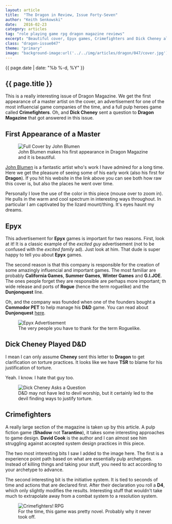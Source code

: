 ```yaml
---
layout: article
title:  "The Dragon in Review, Issue Forty-Seven"
author: "Keith Senkowski"
date:   2016-02-23
category: articles
tag: "role playing game rpg dragon magazine reviews"
excerpt: "Beautiful cover, Epyx games, Crimefighters and Dick Cheney all make an appearance in this issue of Dragon Magazine."
class: "dragon-issue047"
theme: "primary"
image: "background-image:url('../../img/articles/dragon/047/cover.jpg');"
---
```

<section class="header" style="{{page.image}}">
	<div class="content">
	<aside class="span-3 col empty"></aside>
	<div class="span-6 col">
		<p class="post-meta">{{ page.date | date: "%b %-d, %Y" }}</p>
		<h1>{{ page.title }}</h1>
		<p>This is a really interesting issue of Dragon Magazine. We get the first appearance of a master artist on the cover, an advertisement for one of the most influencial game companies of the time, and a full pulp heroes game called <strong>Crimefighters</strong>. Oh, and <strong>Dick Cheney</strong> sent a question to <strong>Dragon Magazine</strong> that got answered in this issue.</p>
	</div>
	<aside class="span-3 col empty"></aside>	
	</div>
</section>
<section class="review continued">
	<div class="content gutters">
		<div class="span-1 col empty"></div>
		<div class="span-10 col">
			<h2>First Appearance of a Master</h2>
		</div>
		<div class="span-1 col empty"></div>
	</div>
	<div class="content gutters">
		<div class="span-1 col empty"></div>
		<aside class="span-5 col">
			<figure>
				<img src="{{ site.baseurl }}/img/loading.gif" data-src="{{ site.baseurl }}/img/articles/dragon/047/full-cover.jpg" alt="Full Cover by John Blumen" class="scale"/>
				<figcaption>John Blumen makes his first appearance in Dragon Magazine and it is beautiful.</figcaption>
			</figure>
		</aside>	
		<div class="span-5 col">
			<p><a href="http://www.johnblumenillustration.com/" target="_blank">John Blumen</a> is a fantastic artist who's work I have admired for a long time. Here we get the pleasure of seeing some of his early work (also his first for <strong>Dragon</strong>). If you hit his website in the link above you can see both how raw this cover is, but also the places he went over time.</p>
			<p>Personally I love the use of the color in this piece (mouse over to zoom in). He pulls in the warm and cool spectrum in interesting ways throughout. In particular I am captivated by the lizard mount/thing. It's eyes haunt my dreams.</p>
		</div>
		<div class="span-1 col empty"></div>
	</div>
		
</section>
<section class="review continued">
	<div class="content gutters">
		<div class="span-1 col empty"></div>
		<div class="span-10 col">
			<h2>Epyx</h2>
		</div>
		<div class="span-1 col empty"></div>
	</div>
	<div class="content gutters">
		<div class="span-1 col empty"></div>
		<div class="span-5 col">
			<p>This advertisement for <strong>Epyx</strong> games is important for two reasons. First, look at it! It is a classic example of the <em>excited guy</em> advertisement (not to be confused with the <em>excited family</em> ad). Just look at him. That dude is super happy to tell you about <strong>Epyx</strong> games.</p>
			<p>The second reason is that this company is responsible for the creation of some amazingly influencial and important games. The most familiar are probably <strong>California Games</strong>, <strong>Summer Games</strong>, <strong>Winter Games</strong> and <strong>G.I.JOE</strong>. The ones people forget they are responsible are perhaps more important; th wide release and ports of <strong>Rogue</strong> (hence the term roguelike) and the <strong>Dunjonquest</strong> line.</p>
			<p>Oh, and the company was founded when one of the founders bought a <strong>Commodor PET</strong> to help manage his <strong>D&amp;D</strong> game. You can read about <strong>Dunjonquest</strong> <a href="http://www.hardcoregaming101.net/dunjonquest/dunjonquest.htm" target="_blank">here</a>.</p>
		</div>
		<div class="span-5 col">
			<figure>
				<img src="{{ site.baseurl }}/img/loading.gif" data-src="{{ site.baseurl }}/img/articles/dragon/047/epyx.jpg" alt="Epyx Advertisement"/>
				<figcaption>The very people you have to thank for the term Roguelike.</figcaption>
			</figure>
		</div>	
		<div class="span-1 col empty"></div>
	</div>
</section>
<section class="review continued">
	<div class="content gutters">
		<div class="span-1 col empty"></div>
		<div class="span-10 col">
			<h2>Dick Cheney Played D&amp;D</h2>
		</div>
		<div class="span-1 col empty"></div>
	</div>
	<div class="content gutters">
		<div class="span-1 col empty"></div>
		<div class="span-5 col">
			<p>I mean I can only assume <strong>Cheney</strong> sent this letter to <strong>Dragon</strong> to get clarification on torture practices. It looks like we have <strong>TSR</strong> to blame for his justification of torture.</p>
			<p>Yeah. I know. I hate that guy too.</p>
		</div>
		<aside class="span-5 col">
			<figure>
				<img src="{{ site.baseurl }}/img/loading.gif" data-src="{{ site.baseurl }}/img/articles/dragon/047/cheney.png" alt="Dick Cheney Asks a Question"/>
				<figcaption>D&amp;D may not have led to devil worship, but it certainly led to the devil finding ways to justify torture.</figcaption>
			</figure>
		</aside>	
		<div class="span-1 col empty"></div>
	</div>
</section>
<section class="review continued">
	<div class="content gutters">
		<div class="span-1 col empty"></div>
		<div class="span-10 col">
			<h2>Crimefighters</h2>
		</div>
		<div class="span-1 col empty"></div>
	</div>
	<div class="content gutters">
		<div class="span-3 col empty"></div>
		<div class="span-6 col">
			<p>A really large section of the magazine is taken up by this article. A pulp fiction game (<strong>Shadow</strong> not <strong>Tarantino</strong>), it takes some interesting approaches to game design. <strong>David Cook</strong> is the author and I can almost see him struggling against accepted system design practices in this piece.</p>
			<p>The two most interesting bits I saw I added to the image here. The first is a experience point path based on what are essentially pulp archetypes. Instead of killing things and taking your stuff, you need to act according to your archetype to advance.</p>
			<p>The second interesting bit is the initiative system. It is tied to seconds of time and actions that are declared first. After their declaration you roll a <strong>D4</strong>, which only slightly modifies the results. Interesting stuff that wouldn't take much to extrapolate away from a combat system to a resolution system.</p>
		</div>
		<div class="span-3 col empty"></div>
	</div>
	<div class="content gutters">
		<div class="span-2 col empty"></div>
		<div class="span-8 col">
			<figure>
				<img src="{{ site.baseurl }}/img/loading.gif" data-src="{{ site.baseurl }}/img/articles/dragon/047/crime-fighters.png" alt="Crimefighters! RPG"/>
				<figcaption>For the time, this game was pretty novel. Probably why it never took off.</figcaption>
			</figure>
		</div>	
		<div class="span-2 col empty"></div>
	</div>
	<div class="divider"></div>	
</section>
